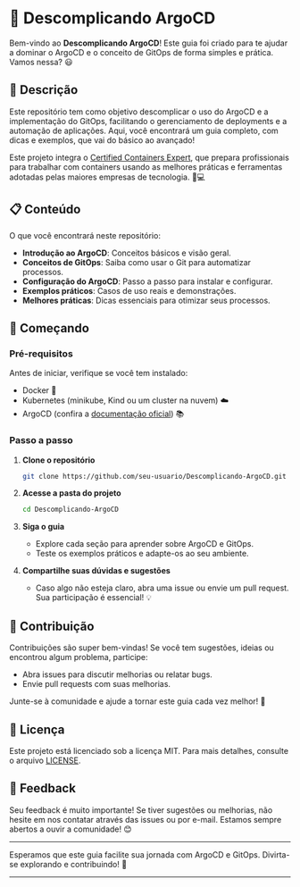 # 🚀 Descomplicando ArgoCD

Bem-vindo ao **Descomplicando ArgoCD**! Este guia foi criado para te ajudar a dominar o ArgoCD e o conceito de GitOps de forma simples e prática. Vamos nessa? 😃

## 📖 Descrição

Este repositório tem como objetivo descomplicar o uso do ArgoCD e a implementação do GitOps, facilitando o gerenciamento de deployments e a automação de aplicações. Aqui, você encontrará um guia completo, com dicas e exemplos, que vai do básico ao avançado!

Este projeto integra o [Certified Containers Expert](https://github.com/badtuxx/CertifiedContainersExpert), que prepara profissionais para trabalhar com containers usando as melhores práticas e ferramentas adotadas pelas maiores empresas de tecnologia. 🐳💻

## 📋 Conteúdo

O que você encontrará neste repositório:

- **Introdução ao ArgoCD**: Conceitos básicos e visão geral.
- **Conceitos de GitOps**: Saiba como usar o Git para automatizar processos.
- **Configuração do ArgoCD**: Passo a passo para instalar e configurar.
- **Exemplos práticos**: Casos de uso reais e demonstrações.
- **Melhores práticas**: Dicas essenciais para otimizar seus processos.

## 🚀 Começando

### Pré-requisitos

Antes de iniciar, verifique se você tem instalado:

- Docker 🐳
- Kubernetes (minikube, Kind ou um cluster na nuvem) ☁️
- ArgoCD (confira a [documentação oficial](https://argo-cd.readthedocs.io/en/stable/)) 📚

### Passo a passo

1. **Clone o repositório**

   ```bash
   git clone https://github.com/seu-usuario/Descomplicando-ArgoCD.git
   ```

2. **Acesse a pasta do projeto**

   ```bash
   cd Descomplicando-ArgoCD
   ```

3. **Siga o guia**
   - Explore cada seção para aprender sobre ArgoCD e GitOps.
   - Teste os exemplos práticos e adapte-os ao seu ambiente.

4. **Compartilhe suas dúvidas e sugestões**
   - Caso algo não esteja claro, abra uma issue ou envie um pull request. Sua participação é essencial! 💡

## 🤝 Contribuição

Contribuições são super bem-vindas! Se você tem sugestões, ideias ou encontrou algum problema, participe:

- Abra issues para discutir melhorias ou relatar bugs.
- Envie pull requests com suas melhorias.

Junte-se à comunidade e ajude a tornar este guia cada vez melhor! 👏

## 📜 Licença

Este projeto está licenciado sob a licença MIT. Para mais detalhes, consulte o arquivo [LICENSE](LICENSE).

## 💬 Feedback

Seu feedback é muito importante! Se tiver sugestões ou melhorias, não hesite em nos contatar através das issues ou por e-mail. Estamos sempre abertos a ouvir a comunidade! 😊

---

Esperamos que este guia facilite sua jornada com ArgoCD e GitOps. Divirta-se explorando e contribuindo! 🚀

---
